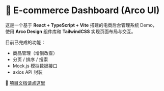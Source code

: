 # 🛒 E-commerce Dashboard (Arco UI)

这是一个基于 **React + TypeScript + Vite** 搭建的电商后台管理系统 Demo，  
使用 **Arco Design** 组件库和 **TailwindCSS** 实现页面布局与交互。

目前已完成的功能：

- 商品管理（增删改查）
- 分页 / 排序 / 搜索
- Mock.js 模拟数据接口
- axios API 封装

📖 [项目文档请点这里](https://github.com/NickDDDDDD/ecommerce-dashboard-arco/wiki/项目文档)
